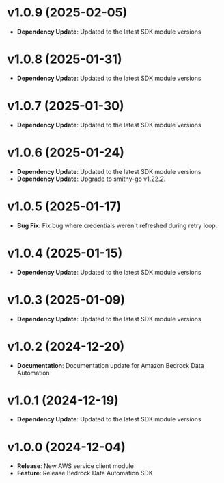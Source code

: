 # v1.0.9 (2025-02-05)

* **Dependency Update**: Updated to the latest SDK module versions

# v1.0.8 (2025-01-31)

* **Dependency Update**: Updated to the latest SDK module versions

# v1.0.7 (2025-01-30)

* **Dependency Update**: Updated to the latest SDK module versions

# v1.0.6 (2025-01-24)

* **Dependency Update**: Updated to the latest SDK module versions
* **Dependency Update**: Upgrade to smithy-go v1.22.2.

# v1.0.5 (2025-01-17)

* **Bug Fix**: Fix bug where credentials weren't refreshed during retry loop.

# v1.0.4 (2025-01-15)

* **Dependency Update**: Updated to the latest SDK module versions

# v1.0.3 (2025-01-09)

* **Dependency Update**: Updated to the latest SDK module versions

# v1.0.2 (2024-12-20)

* **Documentation**: Documentation update for Amazon Bedrock Data Automation

# v1.0.1 (2024-12-19)

* **Dependency Update**: Updated to the latest SDK module versions

# v1.0.0 (2024-12-04)

* **Release**: New AWS service client module
* **Feature**: Release Bedrock Data Automation SDK

